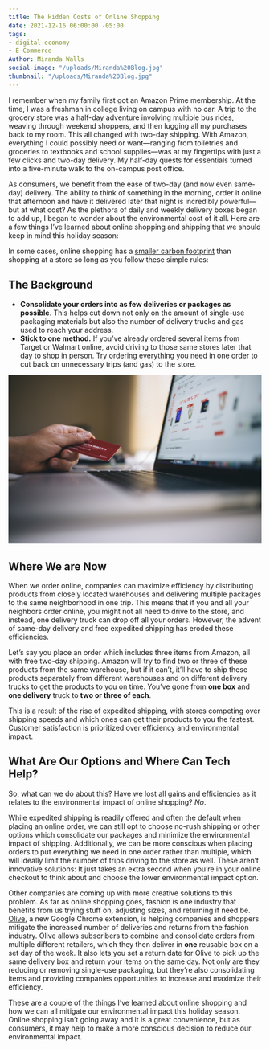 ```yaml
---
title: The Hidden Costs of Online Shopping
date: 2021-12-16 06:00:00 -05:00
tags:
- digital economy
- E-Commerce
Author: Miranda Walls
social-image: "/uploads/Miranda%20Blog.jpg"
thumbnail: "/uploads/Miranda%20Blog.jpg"
---
```


I remember when my family first got an Amazon Prime membership. At the time, I was a freshman in college living on campus with no car. A trip to the grocery store was a half-day adventure involving multiple bus rides, weaving through weekend shoppers, and then lugging all my purchases back to my room. This all changed with two-day shipping. With Amazon, everything I could possibly need or want—ranging from toiletries and groceries to textbooks and school supplies—was at my fingertips with just a few clicks and two-day delivery. My half-day quests for essentials turned into a five-minute walk to the on-campus post office.

<!--more-->

As consumers, we benefit from the ease of two-day (and now even same-day) delivery. The ability to think of something in the morning, order it online that afternoon and have it delivered later that night is incredibly powerful—but at what cost? As the plethora of daily and weekly delivery boxes began to add up, I began to wonder about the environmental cost of it all. Here are a few things I’ve learned about online shopping and shipping that we should keep in mind this holiday season:

In some cases, online shopping has a [smaller carbon footprint](https://www.vox.com/2017/11/17/16670080/environmental-cost-free-two-day-shipping) than shopping at a store so long as you follow these simple rules:

## The Background

* **Consolidate your orders into as few deliveries or packages as possible**. This helps cut down not only on the amount of single-use packaging materials but also the number of delivery trucks and gas used to reach your address.
* **Stick to one method.** If you’ve already ordered several items from Target or Walmart online, avoid driving to those same stores later that day to shop in person. Try ordering everything you need in one order to cut back on unnecessary trips (and gas) to the store.

![Miranda Blog.jpg](/uploads/Miranda%20Blog.jpg)

## Where We are Now

When we order online, companies can maximize efficiency by distributing products from closely located warehouses and delivering multiple packages to the same neighborhood in one trip. This means that if you and all your neighbors order online, you might not all need to drive to the store, and instead, one delivery truck can drop off all your orders. However, the advent of same-day delivery and free expedited shipping has eroded these efficiencies.

Let’s say you place an order which includes three items from Amazon, all with free two-day shipping. Amazon will try to find two or three of these products from the same warehouse, but if it can’t, it’ll have to ship these products separately from different warehouses and on different delivery trucks to get the products to you on time. You’ve gone from **one box** and **one delivery** truck to **two or three of each**.

This is a result of the rise of expedited shipping, with stores competing over shipping speeds and which ones can get their products to you the fastest. Customer satisfaction is prioritized over efficiency and environmental impact.

## What Are Our Options and Where Can Tech Help?

So, what can we do about this? Have we lost all gains and efficiencies as it relates to the environmental impact of online shopping? *No*.

While expedited shipping is readily offered and often the default when placing an online order, we can still opt to choose no-rush shipping or other options which consolidate our packages and minimize the environmental impact of shipping. Additionally, we can be more conscious when placing orders to put everything we need in one order rather than multiple, which will ideally limit the number of trips driving to the store as well. These aren’t innovative solutions: It just takes an extra second when you’re in your online checkout to think about and choose the lower environmental impact option.

Other companies are coming up with more creative solutions to this problem. As far as online shopping goes, fashion is one industry that benefits from us trying stuff on, adjusting sizes, and returning if need be. [Olive](https://www.fastcompany.com/90605991/two-day-shipping-is-terrible-for-the-environment-this-startup-wants-to-make-it-a-thing-of-the-past), a new Google Chrome extension, is helping companies and shoppers mitigate the increased number of deliveries and returns from the fashion industry. Olive allows subscribers to combine and consolidate orders from multiple different retailers, which they then deliver in **one** reusable box on a set day of the week. It also lets you set a return date for Olive to pick up the same delivery box and return your items on the same day. Not only are they reducing or removing single-use packaging, but they’re also consolidating items and providing companies opportunities to increase and maximize their efficiency.

These are a couple of the things I’ve learned about online shopping and how we can all mitigate our environmental impact this holiday season. Online shopping isn’t going away and it is a great convenience, but as consumers, it may help to make a more conscious decision to reduce our environmental impact.